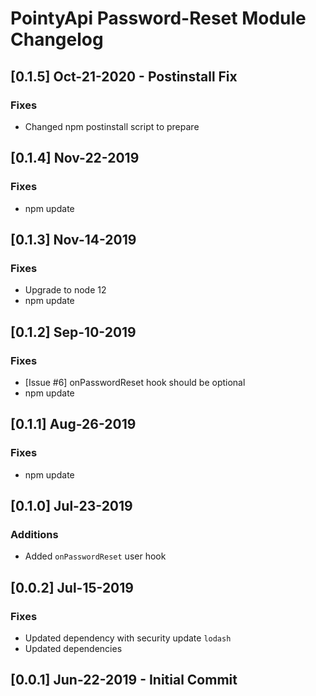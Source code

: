 # PointyApi Password-Reset Module Changelog

## [0.1.5] Oct-21-2020 - Postinstall Fix

### Fixes
- Changed npm postinstall script to prepare

## [0.1.4] Nov-22-2019

### Fixes
- npm update

## [0.1.3] Nov-14-2019

### Fixes
- Upgrade to node 12
- npm update

## [0.1.2] Sep-10-2019

### Fixes
- [Issue #6] onPasswordReset hook should be optional
- npm update

## [0.1.1] Aug-26-2019

### Fixes
- npm update

## [0.1.0] Jul-23-2019

### Additions
- Added `onPasswordReset` user hook

## [0.0.2] Jul-15-2019

### Fixes
- Updated dependency with security update `lodash`
- Updated dependencies

## [0.0.1] Jun-22-2019 - Initial Commit
